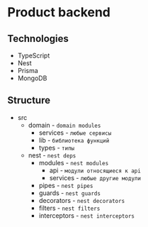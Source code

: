 # Product backend

## Technologies

- TypeScript
- Nest
- Prisma
- MongoDB

## Structure

- src
    - domain - `domain modules`
        - services - `любые сервисы`
        - lib - `библиотека функций`
        - types - `типы`
    - nest - `nest deps`
        - modules - `nest modules`
            - api - `модули относящиеся к api`
            - services - `любые другие модули`
        - pipes - `nest pipes`
        - guards - `nest guards`
        - decorators - `nest decorators`
        - filters - `nest filters`
        - interceptors - `nest interceptors`